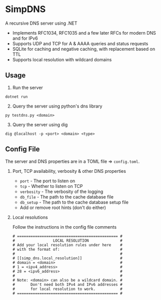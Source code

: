 # SimpDNS

A recursive DNS server using .NET

- Implements RFC1034, RFC1035 and a few later RFCs for modern DNS and for IPv6
- Supports UDP and TCP for A & AAAA queries and status requests
- SQLite for caching and negative caching, with replacement based on TTL
- Supports local resolution with wildcard domains


## Usage

1. Run the server
```
dotnet run
```

2. Query the server using python's dns library
```
py testdns.py <domain>
```

3. Query the server using dig
```
dig @localhost -p <port> <domain> <type>
```

## Config File

The server and DNS properties are in a TOML file => `config.toml`.

1. Port, TCP availability, verbosity & other DNS properties
    - `port` - The port to listen on
    - `tcp` - Whether to listen on TCP
    - `verbosity` - The verbosity of the logging
    - `db_file` - The path to the cache database file
    - `db_setup` - The path to the cache database setup file
    - Add or remove root hints (don't do either)

2. Local resolutions

    Follow the instructions in the config file comments

    ```
    # ============================================= #
    #                 LOCAL RESOLUTION              #
    # Add your local resolution rules under here    #
    # with the format of:                           #
    #                                               #
    # [[simp_dns.local_resolution]]                 #
    # domain = <domain>                             #
    # 1 = <ipv4_address>                            #
    # 28 = <ipv6_address>                           #
    #                                               #
    # Note: <domain> can also be a wildcard domain. #
    #       Don't need both IPv4 and IPv6 addresses #
    #       for local resolution to work.           #
    # ============================================= #
    ```
